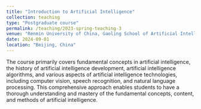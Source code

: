 ```yaml
---
title: "Introduction to Artificial Intelligence"
collection: teaching
type: "Postgraduate course"
permalink: /teaching/2023-spring-teaching-3
venue: "Renmin University of China, Gaoling School of Artificial Intelligence"
date: 2024-09-01
location: "Beijing, China"
---
```


The course primarily covers fundamental concepts in artificial intelligence, the history of artificial intelligence development, artificial intelligence algorithms, and various aspects of artificial intelligence technologies, including computer vision, speech recognition, and natural language processing. This comprehensive approach enables students to have a thorough understanding and mastery of the fundamental concepts, content, and methods of artificial intelligence.

